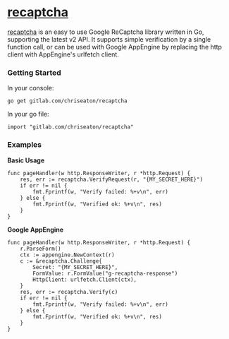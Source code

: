 # [recaptcha](https://gitlab.com/chriseaton/recaptcha)

[recaptcha](https://gitlab.com/chriseaton/recaptcha) is an easy to use Google ReCaptcha library written in Go, 
supporting the latest v2 API. It supports simple verification by a single function call, or can be used with Google
AppEngine by replacing the http client with AppEngine's urlfetch client.

### Getting Started

In your console:
````
go get gitlab.com/chriseaton/recaptcha
````
In your go file:
````
import "gitlab.com/chriseaton/recaptcha"
````

### Examples
**Basic Usage**
````
func pageHandler(w http.ResponseWriter, r *http.Request) {
	res, err := recaptcha.VerifyRequest(r, "{MY_SECRET_HERE}")
	if err != nil {
		fmt.Fprintf(w, "Verify failed: %+v\n", err)
	} else {
		fmt.Fprintf(w, "Verified ok: %+v\n", res)
	}
}
````

**Google AppEngine**
````
func pageHandler(w http.ResponseWriter, r *http.Request) {
	r.ParseForm()
	ctx := appengine.NewContext(r)
	c := &recaptcha.Challenge{
		Secret: "{MY_SECRET_HERE}",
		FormValue: r.FormValue("g-recaptcha-response")
		HttpClient: urlfetch.Client(ctx),
	}
	res, err := recaptcha.Verify(c)
	if err != nil {
		fmt.Fprintf(w, "Verify failed: %+v\n", err)
	} else {
		fmt.Fprintf(w, "Verified ok: %+v\n", res)
	}
}
````